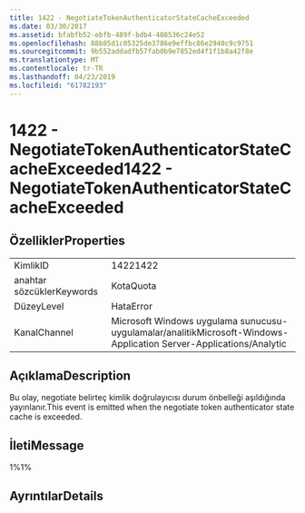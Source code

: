```yaml
---
title: 1422 - NegotiateTokenAuthenticatorStateCacheExceeded
ms.date: 03/30/2017
ms.assetid: bfabfb52-ebfb-489f-bdb4-408536c24e52
ms.openlocfilehash: 88b85d1c05325de3786e9effbc86e2940c9c9751
ms.sourcegitcommit: 9b552addadfb57fab0b9e7852ed4f1f1b8a42f8e
ms.translationtype: MT
ms.contentlocale: tr-TR
ms.lasthandoff: 04/23/2019
ms.locfileid: "61782193"
---
```

# <a name="1422---negotiatetokenauthenticatorstatecacheexceeded"></a><span data-ttu-id="ef75f-102">1422 - NegotiateTokenAuthenticatorStateCacheExceeded</span><span class="sxs-lookup"><span data-stu-id="ef75f-102">1422 - NegotiateTokenAuthenticatorStateCacheExceeded</span></span>
## <a name="properties"></a><span data-ttu-id="ef75f-103">Özellikler</span><span class="sxs-lookup"><span data-stu-id="ef75f-103">Properties</span></span>  
  
|||  
|-|-|  
|<span data-ttu-id="ef75f-104">Kimlik</span><span class="sxs-lookup"><span data-stu-id="ef75f-104">ID</span></span>|<span data-ttu-id="ef75f-105">1422</span><span class="sxs-lookup"><span data-stu-id="ef75f-105">1422</span></span>|  
|<span data-ttu-id="ef75f-106">anahtar sözcükler</span><span class="sxs-lookup"><span data-stu-id="ef75f-106">Keywords</span></span>|<span data-ttu-id="ef75f-107">Kota</span><span class="sxs-lookup"><span data-stu-id="ef75f-107">Quota</span></span>|  
|<span data-ttu-id="ef75f-108">Düzey</span><span class="sxs-lookup"><span data-stu-id="ef75f-108">Level</span></span>|<span data-ttu-id="ef75f-109">Hata</span><span class="sxs-lookup"><span data-stu-id="ef75f-109">Error</span></span>|  
|<span data-ttu-id="ef75f-110">Kanal</span><span class="sxs-lookup"><span data-stu-id="ef75f-110">Channel</span></span>|<span data-ttu-id="ef75f-111">Microsoft Windows uygulama sunucusu-uygulamalar/analitik</span><span class="sxs-lookup"><span data-stu-id="ef75f-111">Microsoft-Windows-Application Server-Applications/Analytic</span></span>|  
  
## <a name="description"></a><span data-ttu-id="ef75f-112">Açıklama</span><span class="sxs-lookup"><span data-stu-id="ef75f-112">Description</span></span>  
 <span data-ttu-id="ef75f-113">Bu olay, negotiate belirteç kimlik doğrulayıcısı durum önbelleği aşıldığında yayınlanır.</span><span class="sxs-lookup"><span data-stu-id="ef75f-113">This event is emitted when the negotiate token authenticator state cache is exceeded.</span></span>  
  
## <a name="message"></a><span data-ttu-id="ef75f-114">İleti</span><span class="sxs-lookup"><span data-stu-id="ef75f-114">Message</span></span>  
 <span data-ttu-id="ef75f-115">1%</span><span class="sxs-lookup"><span data-stu-id="ef75f-115">1%</span></span>  
  
## <a name="details"></a><span data-ttu-id="ef75f-116">Ayrıntılar</span><span class="sxs-lookup"><span data-stu-id="ef75f-116">Details</span></span>
